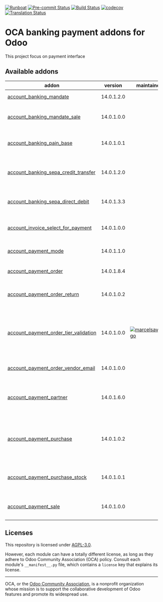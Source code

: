 
[![Runboat](https://img.shields.io/badge/runboat-Try%20me-875A7B.png)](https://runboat.odoo-community.org/builds?repo=OCA/bank-payment&target_branch=14.0)
[![Pre-commit Status](https://github.com/OCA/bank-payment/actions/workflows/pre-commit.yml/badge.svg?branch=14.0)](https://github.com/OCA/bank-payment/actions/workflows/pre-commit.yml?query=branch%3A14.0)
[![Build Status](https://github.com/OCA/bank-payment/actions/workflows/test.yml/badge.svg?branch=14.0)](https://github.com/OCA/bank-payment/actions/workflows/test.yml?query=branch%3A14.0)
[![codecov](https://codecov.io/gh/OCA/bank-payment/branch/14.0/graph/badge.svg)](https://codecov.io/gh/OCA/bank-payment)
[![Translation Status](https://translation.odoo-community.org/widgets/bank-payment-14-0/-/svg-badge.svg)](https://translation.odoo-community.org/engage/bank-payment-14-0/?utm_source=widget)

<!-- /!\ do not modify above this line -->

# OCA banking payment addons for Odoo

This project focus on payment interface

<!-- /!\ do not modify below this line -->

<!-- prettier-ignore-start -->

[//]: # (addons)

Available addons
----------------
addon | version | maintainers | summary
--- | --- | --- | ---
[account_banking_mandate](account_banking_mandate/) | 14.0.1.2.0 |  | Banking mandates
[account_banking_mandate_sale](account_banking_mandate_sale/) | 14.0.1.0.0 |  | Adds mandates on sale orders
[account_banking_pain_base](account_banking_pain_base/) | 14.0.1.0.1 |  | Base module for PAIN file generation
[account_banking_sepa_credit_transfer](account_banking_sepa_credit_transfer/) | 14.0.1.2.0 |  | Create SEPA XML files for Credit Transfers
[account_banking_sepa_direct_debit](account_banking_sepa_direct_debit/) | 14.0.1.3.3 |  | Create SEPA files for Direct Debit
[account_invoice_select_for_payment](account_invoice_select_for_payment/) | 14.0.1.0.0 |  | Account Invoice Select for Payment
[account_payment_mode](account_payment_mode/) | 14.0.1.1.0 |  | Account Payment Mode
[account_payment_order](account_payment_order/) | 14.0.1.8.4 |  | Account Payment Order
[account_payment_order_return](account_payment_order_return/) | 14.0.1.0.2 |  | Account Payment Order Return
[account_payment_order_tier_validation](account_payment_order_tier_validation/) | 14.0.1.0.0 | [![marcelsavegnago](https://github.com/marcelsavegnago.png?size=30px)](https://github.com/marcelsavegnago) | Extends the functionality of Payment Orders to support a tier validation process.
[account_payment_order_vendor_email](account_payment_order_vendor_email/) | 14.0.1.0.0 |  | Account Payment Order Email
[account_payment_partner](account_payment_partner/) | 14.0.1.6.0 |  | Adds payment mode on partners and invoices
[account_payment_purchase](account_payment_purchase/) | 14.0.1.0.2 |  | Adds Bank Account and Payment Mode on Purchase Orders
[account_payment_purchase_stock](account_payment_purchase_stock/) | 14.0.1.0.1 |  | Integrate Account Payment Purchase with Stock
[account_payment_sale](account_payment_sale/) | 14.0.1.0.0 |  | Adds payment mode on sale orders

[//]: # (end addons)

<!-- prettier-ignore-end -->

## Licenses

This repository is licensed under [AGPL-3.0](LICENSE).

However, each module can have a totally different license, as long as they adhere to Odoo Community Association (OCA)
policy. Consult each module's `__manifest__.py` file, which contains a `license` key
that explains its license.

----
OCA, or the [Odoo Community Association](http://odoo-community.org/), is a nonprofit
organization whose mission is to support the collaborative development of Odoo features
and promote its widespread use.
